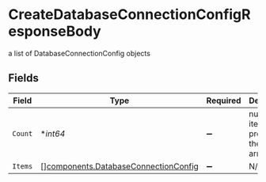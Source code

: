# CreateDatabaseConnectionConfigResponseBody

a list of DatabaseConnectionConfig objects


## Fields

| Field                                                                                        | Type                                                                                         | Required                                                                                     | Description                                                                                  |
| -------------------------------------------------------------------------------------------- | -------------------------------------------------------------------------------------------- | -------------------------------------------------------------------------------------------- | -------------------------------------------------------------------------------------------- |
| `Count`                                                                                      | **int64*                                                                                     | :heavy_minus_sign:                                                                           | number of items present in the items array                                                   |
| `Items`                                                                                      | [][components.DatabaseConnectionConfig](../../models/components/databaseconnectionconfig.md) | :heavy_minus_sign:                                                                           | N/A                                                                                          |